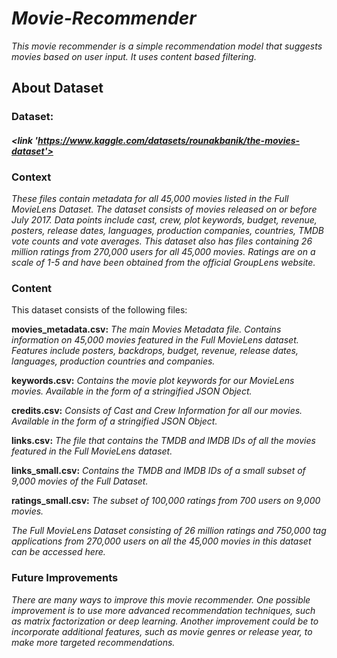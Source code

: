 # ***Movie-Recommender***

*This movie recommender is a simple recommendation model that suggests movies based on user input. It uses content based filtering.*

## **About Dataset**

### **Dataset:** 
#### *<link 'https://www.kaggle.com/datasets/rounakbanik/the-movies-dataset'>*
### **Context**
*These files contain metadata for all 45,000 movies listed in the Full MovieLens Dataset. The dataset consists of movies released on or before July 2017. Data points include cast, crew, plot keywords, budget, revenue, posters, release dates, languages, production companies, countries, TMDB vote counts and vote averages.
This dataset also has files containing 26 million ratings from 270,000 users for all 45,000 movies. Ratings are on a scale of 1-5 and have been obtained from the official GroupLens website.*

### **Content**
This dataset consists of the following files:

**movies_metadata.csv:** *The main Movies Metadata file. Contains information on 45,000 movies featured in the Full MovieLens dataset. Features include posters, backdrops, budget, revenue, release dates, languages, production countries and companies.*

**keywords.csv:** *Contains the movie plot keywords for our MovieLens movies. Available in the form of a stringified JSON Object.*

**credits.csv:** *Consists of Cast and Crew Information for all our movies. Available in the form of a stringified JSON Object.*

**links.csv:** *The file that contains the TMDB and IMDB IDs of all the movies featured in the Full MovieLens dataset.*

**links_small.csv:** *Contains the TMDB and IMDB IDs of a small subset of 9,000 movies of the Full Dataset.*

**ratings_small.csv:** *The subset of 100,000 ratings from 700 users on 9,000 movies.*

*The Full MovieLens Dataset consisting of 26 million ratings and 750,000 tag applications from 270,000 users on all the 45,000 movies in this dataset can be accessed here.*

### **Future Improvements**
*There are many ways to improve this movie recommender. One possible improvement is to use more advanced recommendation techniques, such as matrix factorization or deep learning. Another improvement could be to incorporate additional features, such as movie genres or release year, to make more targeted recommendations.*
